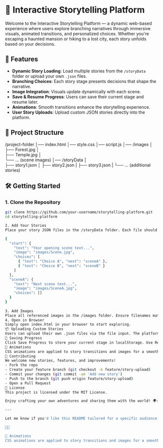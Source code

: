 # 🧭 Interactive Storytelling Platform

Welcome to the Interactive Storytelling Platform — a dynamic web-based experience where users explore branching narratives through immersive visuals, animated transitions, and personalized choices. Whether you're escaping a haunted mansion or hiking to a lost city, each story unfolds based on your decisions.

## 🚀 Features

- **Dynamic Story Loading**: Load multiple stories from the `/storyData` folder or upload your own `.json` files.
- **Branching Choices**: Each story stage presents decisions that shape the narrative.
- **Image Integration**: Visuals update dynamically with each scene.
- **Save & Resume Progress**: Users can save their current stage and resume later.
- **Animations**: Smooth transitions enhance the storytelling experience.
- **User Story Uploads**: Upload custom JSON stories directly into the platform.

## 📁 Project Structure
/project-folder 
│── index.html 
│── style.css 
│── script.js 
│── /images │    
  ├── Forest.jpg │    
  ├── Temple.jpg │    
  └── ... (scene images) 
│── /storyData │    
  ├── story1.json │
  ├── story2.json |
  ├── story3.json |
  └── ... (additional stories)


## 🛠️ Getting Started

### 1. Clone the Repository
```bash
git clone https://github.com/your-username/storytelling-platform.git
cd storytelling-platform

2. Add Your Stories
Place your story JSON files in the /storyData folder. Each file should follow this structure:

{
  "start": {
    "text": "Your opening scene text...",
    "image": "images/Scene.jpg",
    "choices": [
      { "text": "Choice A", "next": "sceneA" },
      { "text": "Choice B", "next": "sceneB" }
    ]
  },
  "sceneA": {
    "text": "Next scene text...",
    "image": "images/SceneA.jpg",
    "choices": []
  }
}
  
3. Add Images
Place all referenced images in the /images folder. Ensure filenames match those in your JSON files.
4. Open in Browser
Simply open index.html in your browser to start exploring.
📦 Uploading Custom Stories
Users can upload their own .json files via the file input. The platform will parse and load the story instantly.
💾 Saving Progress
Click Save Progress to store your current stage in localStorage. Use Resume Progress to continue from where you left off.
🎨 Animations
CSS animations are applied to story transitions and images for a smoother experience. You can customize these in style.css.
🤝 Contributing
We welcome new stories, features, and improvements!
- Fork the repo
- Create your feature branch (git checkout -b feature/story-upload)
- Commit your changes (git commit -am 'Add new story')
- Push to the branch (git push origin feature/story-upload)
- Open a Pull Request
📖 License
This project is licensed under the MIT License.

Enjoy crafting your own adventures and sharing them with the world! 🌍✨

---

Let me know if you'd like this README tailored for a specific audience (e.g., educators, game devs) or if you want to include badges, demo links, or GitHub Pages setup!



🎨 Animations
CSS animations are applied to story transitions and images for a smoother experience. You can customize these in style.css.
